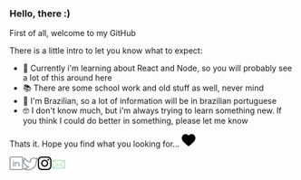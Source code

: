 ### Hello, there :)

First of all, welcome to my GitHub

There is a little intro to let you know what to expect:

  -  :rocket: Currently i'm learning about React and Node, so you will probably see a lot of this around here
  -  :books: There are some school work and old stuff as well, never mind
  -  :checkered_flag: I'm Brazilian, so a lot of information will be in brazilian portuguese
  -  :nerd_face: I don't know much, but i'm always trying to learn something new. If you think I could do better in something, please let me know

Thats it. Hope you find what you looking for...     <img alt=":black-heart:" width="24px" src="https://github.com/iaraoliveira/iaraoliveira/blob/master/assets/heart.svg" />


  <a href="https://in.linkedin.com/in/iara">
    <img align="left" alt="Linkedin" width="24px" src="https://github.com/iaraoliveira/iaraoliveira/blob/master/assets/linkedin.svg" />
  </a>
  <a href="https://twitter.com/whoisiara_">
    <img align="left" alt="Twitter" width="26px" src="https://github.com/iaraoliveira/iaraoliveira/blob/master/assets/twitter.svg" />
  </a>
  <a href="https://www.instagram.com/whoisiara/">
    <img align="left" alt="Instagram" width="24px" src="https://github.com/iaraoliveira/iaraoliveira/blob/master/assets/instagram.svg" />
  </a>
  <a href="mailto:iara99oliveira@gmail.com">
    <img align="left" alt="Gmail" width="26px" src="https://github.com/iaraoliveira/iaraoliveira/blob/master/assets/email.svg" />
  </a>
